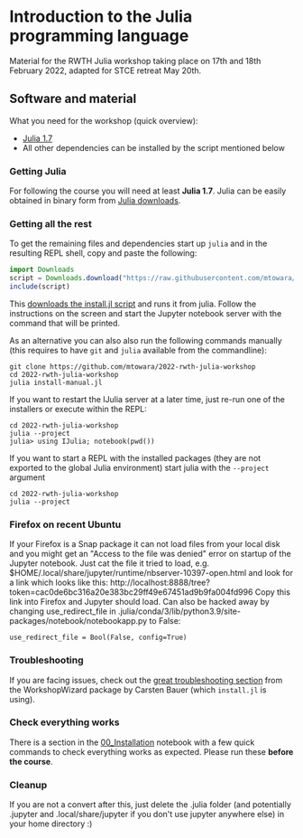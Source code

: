 # Introduction to the Julia programming language

Material for the RWTH Julia workshop taking place on 17th and 18th February 2022, adapted for STCE retreat May 20th.

## Software and material
What you need for the workshop (quick overview):

- [Julia 1.7](https://julialang.org/downloads/)
- All other dependencies can be installed by the script mentioned below

### Getting Julia
For following the course you will need at least **Julia 1.7**.
Julia can be easily obtained in binary form from [Julia downloads](https://julialang.org/downloads/).

### Getting all the rest
To get the remaining files and dependencies
start up `julia` and in the resulting REPL shell,
copy and paste the following:

```julia
import Downloads
script = Downloads.download("https://raw.githubusercontent.com/mtowara/2022-rwth-julia-workshop/master/install.jl")
include(script)
```
This [downloads the install.jl script](https://raw.githubusercontent.com/mtowara/2022-rwth-julia-workshop/master/install.jl)
and runs it from julia.
Follow the instructions on the screen and start the Jupyter notebook server
with the command that will be printed.

As an alternative you can also also run the following commands manually
(this requires to have `git` and `julia` available from the commandline):
```
git clone https://github.com/mtowara/2022-rwth-julia-workshop
cd 2022-rwth-julia-workshop
julia install-manual.jl
```
If you want to restart the IJulia server at a later time, just re-run one of the installers or execute within the REPL:
```
cd 2022-rwth-julia-workshop
julia --project
julia> using IJulia; notebook(pwd())
```

If you want to start a REPL with the installed packages (they are not exported to the global Julia environment) start julia with the `--project` argument
```
cd 2022-rwth-julia-workshop
julia --project
```

### Firefox on recent Ubuntu
If your Firefox is a Snap package it can not load files from your local disk and you might get an "Access to the file was denied" error on startup of the Jupyter notebook.
Just cat the file it tried to load, e.g.
$HOME/.local/share/jupyter/runtime/nbserver-10397-open.html and look for a link which looks like this: http://localhost:8888/tree?token=cac0de6bc316a20e383bc29ff49e67451ad9b9fa004fd996
Copy this link into Firefox and Jupyter should load.
Can also be hacked away by changing use_redirect_file in .julia/conda/3/lib/python3.9/site-packages/notebook/notebookapp.py to False:
```
use_redirect_file = Bool(False, config=True)
```

### Troubleshooting
If you are facing issues, check out
the [great troubleshooting section](https://carstenbauer.github.io/WorkshopWizard.jl/dev/troubleshooting/)
from the WorkshopWizard package by Carsten Bauer (which `install.jl` is using).

### Check everything works
There is a section in the [00_Installation](00_Installation.ipynb) notebook
with a few quick commands to check everything works as expected.
Please run these **before the course**.

### Cleanup ###
If you are not a convert after this, just delete the .julia folder (and potentially .jupyter and .local/share/jupyter if you don't use jupyter anywhere else) in your home directory :)
